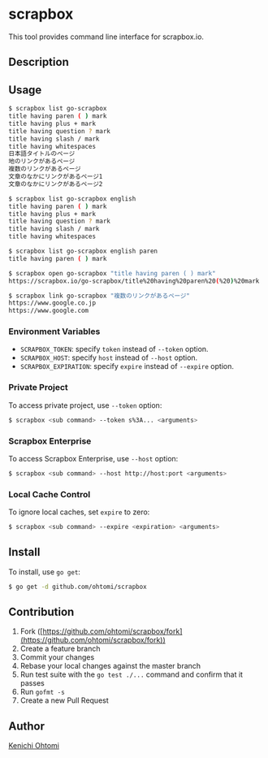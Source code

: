 # scrapbox

This tool provides command line interface for scrapbox.io.

## Description

## Usage

```bash
$ scrapbox list go-scrapbox
title having paren ( ) mark
title having plus + mark
title having question ? mark
title having slash / mark
title having whitespaces
日本語タイトルのページ
地のリンクがあるページ
複数のリンクがあるページ
文章のなかにリンクがあるページ1
文章のなかにリンクがあるページ2

$ scrapbox list go-scrapbox english
title having paren ( ) mark
title having plus + mark
title having question ? mark
title having slash / mark
title having whitespaces

$ scrapbox list go-scrapbox english paren
title having paren ( ) mark

$ scrapbox open go-scrapbox "title having paren ( ) mark"
https://scrapbox.io/go-scrapbox/title%20having%20paren%20(%20)%20mark

$ scrapbox link go-scrapbox "複数のリンクがあるページ"
https://www.google.co.jp
https://www.google.com
```

### Environment Variables

- `SCRAPBOX_TOKEN`: specify `token` instead of `--token` option.
- `SCRAPBOX_HOST`: specify `host` instead of `--host` option.
- `SCRAPBOX_EXPIRATION`: specify `expire` instead of `--expire` option.

### Private Project

To access private project, use `--token` option:

```bash
$ scrapbox <sub command> --token s%3A... <arguments>
```

### Scrapbox Enterprise

To access Scrapbox Enterprise, use `--host` option:

```bash
$ scrapbox <sub command> --host http://host:port <arguments>
```

### Local Cache Control

To ignore local caches, set `expire` to zero:

```bash
$ scrapbox <sub command> --expire <expiration> <arguments>
```

## Install

To install, use `go get`:

```bash
$ go get -d github.com/ohtomi/scrapbox
```

## Contribution

1. Fork ([https://github.com/ohtomi/scrapbox/fork](https://github.com/ohtomi/scrapbox/fork))
1. Create a feature branch
1. Commit your changes
1. Rebase your local changes against the master branch
1. Run test suite with the `go test ./...` command and confirm that it passes
1. Run `gofmt -s`
1. Create a new Pull Request

## Author

[Kenichi Ohtomi](https://github.com/ohtomi)

